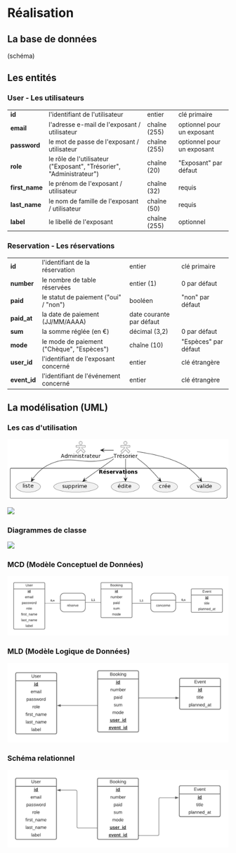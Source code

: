# Réalisation

## La base de données

(schéma)

## Les entités

### User - Les utilisateurs

|||||
|-|-|-|-|
|**id**|l'identifiant de l'utilisateur|entier|clé primaire|
|**email**|l'adresse e-mail de l'exposant / utilisateur|chaîne (255)|optionnel pour un exposant|
|**password**|le mot de passe de l'exposant / utilisateur|chaîne (255)|optionnel pour un exposant|
|**role**|le rôle de l'utilisateur ("Exposant", "Trésorier", "Administrateur")|chaîne (20)|"Exposant" par défaut|
|**first_name**|le prénom de l'exposant / utilisateur|chaîne (32)|requis|
|**last_name**|le nom de famille de l'exposant / utilisateur|chaîne (50)|requis|
|**label**|le libellé de l'exposant|chaîne (255)|optionnel|

### Reservation - Les réservations

|||||
|-|-|-|-|
|**id**|l'identifiant de la réservation|entier|clé primaire|
|**number**|le nombre de table réservées|entier (1)|0 par défaut|
|**paid**|le statut de paiement ("oui" / "non")|booléen|"non" par défaut|
|**paid_at**|la date de paiement (JJ/MM/AAAA)|date courante par défaut|
|**sum**|la somme réglée (en €)|décimal (3,2)|0 par défaut|
|**mode**|le mode de paiement ("Chèque", "Espèces")|chaîne (10)|"Espèces" par défaut|
|**user_id**|l'identifiant de l'exposant concerné|entier|clé étrangère|
|**event_id**|l'identifiant de l'événement concerné|entier|clé étrangère|

## La modélisation (UML)

### Les cas d'utilisation

![](usecases/ucase-reservations.png)

![](images/Usecases.png)

### Diagrammes de classe

![](images/classes.png)

### MCD (Modèle Conceptuel de Données)

![](images/MCD.png)

### MLD (Modèle Logique de Données)

![](images/MLD.png)

### Schéma relationnel

![](images/Relationnel.png)





















































































